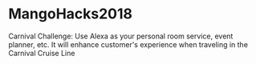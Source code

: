 # MangoHacks2018
Carnival Challenge: Use Alexa as your personal room service, event planner, etc. It will enhance customer's experience when traveling in the Carnival Cruise Line
